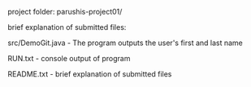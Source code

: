 project folder:
parushis-project01/

brief explanation of submitted files:

src/DemoGit.java
	- The program outputs the user's first and last name 
	
RUN.txt
	- console output of program 
	
README.txt
	- brief explanation of submitted files 
